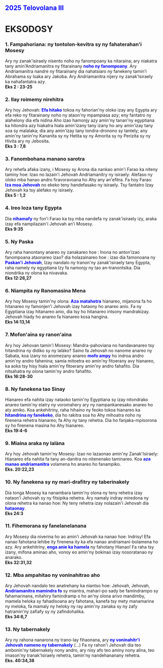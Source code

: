## <span style="color: blue;">2025 Telovolana III</span>
# EKSODOSY
### 1. Fampahoriana: ny tontolon-kevitra sy ny fahaterahan'i Mosesy
Ary ny zanak'isiraely nisento noho ny fanompoany ka nitaraina; ary niakatra tany amin'Andriamanitra ny fitarainany <span style="color: blue;font-weight:bold">noho ny fanompoany</span>. Ary Andriamanitra nandre ny fitarainany dia nahatsiaro ny fanekeny tamin'i Abrahama sy Isaka ary Jakoba. Ary Andriamanitra nijery ny zanak'Isiraely ka nahafantatra azy.  
**Eks 2 : 23-25**


### 2. Ilay roimemy nirehitra
Ary hoy Jehovah: <span style="color: blue;font-weight:bold">Efa hitako</span> tokoa ny fahorian'ny oloko izay any Egypta ary efa reko ny fitarainany noho ny ataon'ny mpampiasa azy; eny fantatro ny alahelony dia efa nidina Aho izao hamonjy azy amin'ny tanan'ny egyptiana ka hitondra azy hiakatra hiala amin'izany tany izany ho any amin'izay tany soa sy malalaka; dia any amin'izay tany tondra-dronono sy tantely; any amin'ny tanin'ny Kananita sy ny Hetita sy ny Amorita sy ny Perizita sy ny Hivita ary ny Jebosita.  
**Eks 3 : 7,8** 

### 3. Fanombohana manano sarotra
Ary rehefa afaka izany, i Mosesy sy Arona dia nankao amin'i Farao ka niteny taminy hoe: Izao no lazain'i Jehovah Andriamanitry ny isiraely: Alefaso ny oloko mba hanao andro firavoravoana ho Ahy any an'efitra. Fa hoy Farao: <span style="color: blue;font-weight:bold">Iza moa Jehovah</span> no ekeko teny handefasako ny isiraely. Tsy fantatro Izay Jehovah ka tsy alefako ny isiraely.  
**Eks 5 : 1,2**

### 4. Ireo loza tany Egypta
Dia <span style="color: blue;font-weight:bold">nihamafy</span> ny fon'i Farao ka tsy mba nandefa ny zanak'isiraely izy, araka izay efa nampilazain'i Jehovah an'i Mosesy.  
**Eks 9:35**

### 5. Ny Paska
Ary raha hanontany anareo ny zanakareo hoe : Inona no anton'izao fanompoana ataonareo izao? dia holazainareo hoe : izao dia famonoana ny <span style="color: blue;font-weight:bold">Paskan'i Jehovah</span>, Izay nandalo ny tranon'ny zanak'isiraely tany Egypta, raha namely ny egyptiana Izy fa namonjy ny tao an-tranontsika. Dia niondrika ny olona ka nivavaka.  
**Eks 12:26,27**

### 6. Niampita ny Ranomasina Mena
Ary hoy Mosesy tamin'ny olona: <span style="color: blue;font-weight:bold">Aza matahotra</span> hianareo, mijanona fa ho hitanareo ny famonjen'i Jehovah izay hataony ho anareo anio. Fa ny Egyptiana izay hitanareo anio, dia tsy ho hitanareo intsony mandrakizay. Jehovah hiady ho anareo fa hianareo kosa hangina.  
**Eks 14:13,14**

### 7. Mofon'aina sy ranon'aina
Ary hoy Jehovan tamin'i Mosesy: Mandra-pahoviana no handavanareo tsy hitandrina ny didiko sy ny lalàko? Saino fa Jehovah no nanome anareo ny Sabata, koa izany no anomezany anareo <span style="color: blue;font-weight:bold">mofo ampy</span> ho indroa andro amin'ny andro fahenina; samia mitoetra eo amin'ny fitoerany avy hianareo, ka aoka tsy hisy hiala amin'ny fitoerany amin'ny andro fahafito. Dia nitsahatra ny olona tamin'ny andro fahafito.  
**Eks 16:28-30**

### 8. Ny fanekena tao Sinay
Hianareo efa nahita izay nataoko tamin'ny Egyptiana sy izay nitondrako anareo tamin'ny elatry ny voromahery ary ny nampankanesako anareo ho aty amiko. Koa ankehitriny, raha hihaino ny feoko tokoa hianareo ka <span style="color: blue;font-weight:bold">hitandrina ny fanekeko</span>, dia ho rakitra soa ho Ahy mihoatra noho ny firenena rehetra hianareo; fa Ahy ny tany rehetra. Dia ho fanjaka-mpisorona sy ho firenena masina ho Ahy hianareo.  
**Eks 19:4-6**

### 9. Miaina araka ny lalàna
Ary hoy Jehovah tamin'ny Mosesy: Izao no lazaonao amin'ny Zanak'Isiraely: Hianareo efa nahita fa tany an-danitra no nitenenako taminareo. Koa <span style="color: blue;font-weight:bold">aza manao andriamanitra</span> volamena ho anareo ho fanampiko.  
**Eks. 20:22,23**

### 10. Ny fanekena sy ny mari-drafitry ny taberinakely
Dia tonga Mosesy ka nanambara tamin'ny olona ny teny rehetra izay nataon'i Jehovah sy ny fitsipika rehetra. Ary namaly indray miredona ny olona rehetra ka nanao hoe: Ny teny rehetra izay nolazain'i Jehovah dia <span style="color: blue;font-weight:bold">hataonay</span>.  
**Eks 24:3**

### 11. Fihemorana sy fanelanelanana
Ary Mosesy dia niverina ho ao amin'i Jehovah ka nanao hoe: Indrisy! Efa nanao fahotana lehibe ity firenena ity ka efa nanao andriamani-bolamena ho azy. Ary ankehitriny, <span style="color: blue;font-weight:bold">enga anie ka hamela</span> ny fahotany Hianao! Fa raha tsy izany, mifona aminao aho, vonoy eo amin'ny bokinao izay nosoratanao ny anarako.  
**Eks 32:31,32**

### 12. Mba ampahitao ny voninahitrao aho
Ary Jehovah nandalo teo anatrehany ka niantso hoe: Jehovah, Jehovah, <span style="color: blue;font-weight:bold">Andriamanitra mamindra fo</span> sy miantra, mahari-po sady be famindrampo sy fahamarinana, mitahiry famindramp o ho an'ny olona arivo mandimby, mamela heloka sy fahadisoana ary fahotana, kanefa tsy mety manamarina ny meloka, fa mamaly ny heloky ny ray amin'ny zanaka sy ny zafy hatramin'ny zafiafy sy ny zafindohalika.  
**Eks 34:6,7**

### 13. Ny tabernakely
Ary ny rahona nanarona ny trano-lay fihaonana, ary <span style="color: blue;font-weight:bold">ny voninahitr'i Jehovah nameno ny tabernakely</span> (...) Fa ny rahon'i Jehovah dia teo ambonin'ny tabernakely nony andro, ary nisy afo teo aminy nony alina, teo imason'ny tranak'Isiraely rehetra, tamin'ny nandehananany rehetra.  
**Eks. 40:34,38**


